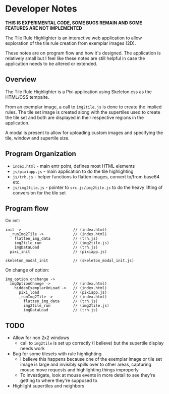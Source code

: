 Developer Notes
===

**THIS IS EXPERIMENTAL CODE, SOME BUGS REMAIN AND SOME FEATURES ARE NOT IMPLEMENTED**

The Tile Rule Highlighter is an interactive web application to allow exploration
of the tile rule creation from exemplar images (2D).

These notes are on program flow and how it's designed.
The application is relatively small but I feel like these notes are still
helpful in case the application needs to be altered or extended.

Overview
---

The Tile Rule Highlighter is a Pixi application using Skeleton.css as the HTML/CSS tempalte.

From an exemplar image, a call to `img2tile.js` is done to create the implied rules.
The tile set image is created along with the supertiles used to create the tile
set and both are displayed in their respective regions in the application.

A modal is present to allow for uploading custom images and specifying the tile,
window and supertile size.

Program Organization
---

* `index.html` - main entr point, defines most HTML elements
* `js/pixiapp.js` - main application to do the tile highlighting
* `js/trh.js` - helper functions to flatten images, convert to/from base64 etc.
* `js/img2tile.js` - pointer to `src.js/img2tile.js` to do the heavy lifting of conversion for
   the tile set


Program flow
---

On init:
```
init ->                       // (index.html)
  _runImg2Tile ->             // (index.html)
    flatten_img_data          // (trh.js)
    img2tile_run              // (img2tile.js)
    imgDataLoad               // (trh.js)
  pixi_init                   // (pixiapp.js)

skeleton_modal_init           // (skeleton_modal_init.js)
```

On change of option:

```
img_option.onchange ->
  imgOptionChange ->          // (index.html)
    hiddenExemplarOnLoad ->   // (index.html)
      pixi_load               // (pixiapp.js)
      _runImg2Tile ->         // (index.html)
        flatten_img_data      // (trh.js)
        img2tile_run          // (img2tile.js)
        imgDataLoad           // (trh.js)
```


TODO
---

* Allow for non 2x2 windows
  - call to `img2tile` is set up correctly (I believe) but the supertile display needs work
* Bug for some tilesets with rule highlighting
  - I believe this happens because one of the exemplar image or tile set image is large and
    invisibly spills over to other areas, capturing mouse move requests and highlighting things
    improperly
  - To investigate, look at mouse events in more detail to see they're getting to where they're
    supposed to
* Highlight supertiles and neighbors

